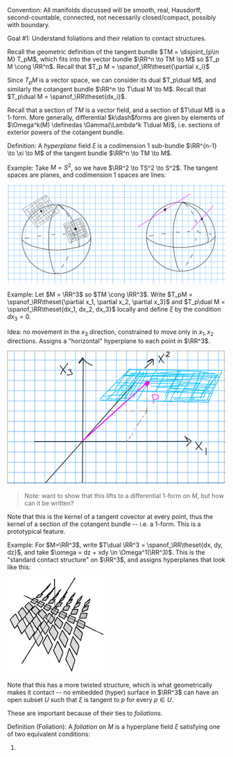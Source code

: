 Convention: 
All manifolds discussed will be smooth, real, Hausdorff, second-countable, connected, not necessarily closed/compact, possibly with boundary.

Goal #1:
Understand foliations and their relation to contact structures.

Recall the geometric definition of the tangent bundle $TM = \disjoint_{p\in M} T_pM$, which fits into the vector bundle $\RR^n \to TM \to M$ so $T_p M \cong \RR^n$.
Recall that $T_p M = \spanof_\RR\theset{\partial x_i}$

Since $T_p M$ is a vector space, we can consider its dual $T_p\dual M$, and similarly the cotangent bundle $\RR^n \to T\dual M \to M$.
Recall that $T_p\dual M = \spanof_\RR\theset{dx_i}$.

Recall that a section of $TM$ is a vector field, and a section of $T\dual M$ is a 1-form.
More generally, differential $k\dash$forms are given by elements of $\Omega^k(M) \definedas \Gamma(\Lambda^k T\dual M)$, i.e. sections of exterior powers of the cotangent bundle.

Definition:
A *hyperplane* field $\xi$ is a codimension 1 sub-bundle $\RR^{n-1} \to \xi \to M$ of the tangent bundle $\RR^n \to TM \to M$.

Example:
Take $M=S^2$, so we have $\RR^2 \to TS^2 \to S^2$.
The tangent spaces are planes, and codimension 1 spaces are lines:

![](2020-02-01-23-22-51.png)

Example:
Let $M = \RR^3$ so $TM \cong \RR^3$. 
Write $T_pM = \spanof_\RR\theset{\partial x_1, \partial x_2, \partial x_3}$ and $T_p\dual M = \spanof_\RR\theset{dx_1, dx_2, dx_3}$ locally and define $\xi$ by the condition $dx_3 = 0$.

Idea: no movement in the $x_3$ direction, constrained to move only in $x_1, x_2$ directions. Assigns a "horizontal" hyperplane to each point in $\RR^3$.

![](2020-02-01-22-28-35.png)

> Note: want to show that this lifts to a differential 1-form on $M$, but how can it be written?

Note that this is the kernel of a tangent covector at every point, thus the kernel of a section of the cotangent bundle -- i.e. a 1-form. This is a prototypical feature.

Example:
For $M=\RR^3$, write $T\dual \RR^3 = \spanof_\RR\theset{dx, dy, dz}$, and take $\omega = dz + xdy \in \Omega^1(\RR^3)$.
This is the "standard contact structure" on $\RR^3$, and assigns hyperplanes that look like this:

![](2020-02-01-22-34-56.png)

Note that this has a more twisted structure, which is what geometrically makes it contact -- no embedded (hyper) surface in $\RR^3$ can have an open subset $U$ such that $\xi$ is tangent to $p$ for every $p\in U$.

These are important because of their ties to *foliations*.

Definition (Foliation):
A *foliation* on $M$ is a hyperplane field $\xi$ satisfying one of two equivalent conditions:

1. 
